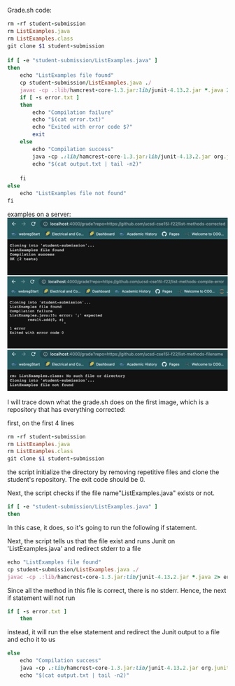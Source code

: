 Grade.sh code:
```ruby
rm -rf student-submission
rm ListExamples.java
rm ListExamples.class
git clone $1 student-submission

if [ -e "student-submission/ListExamples.java" ]
then
	echo "ListExamples file found"
	cp student-submission/ListExamples.java ./
	javac -cp .:lib/hamcrest-core-1.3.jar:lib/junit-4.13.2.jar *.java 2> error.txt
	if [ -s error.txt ]
	then
		echo "Compilation failure"
		echo "$(cat error.txt)"
		echo "Exited with error code $?"
		exit
	else
		echo "Compilation success"
		java -cp .:lib/hamcrest-core-1.3.jar:lib/junit-4.13.2.jar org.junit.runner.JUnitCore TestListExamples > output.txt
		echo "$(cat output.txt | tail -n2)"

	fi
else
	echo "ListExamples file not found"
fi
```
examples on a server:
![image](1.png)
![image](2.png)
![image](3.png)

I will trace down what the grade.sh does on the first image, which is a repository that has everything corrected:

first, on the first 4 lines
```ruby
rm -rf student-submission
rm ListExamples.java
rm ListExamples.class
git clone $1 student-submission
```
the script initialize the directory by removing repetitive files and clone the student's repository. The exit code should be 0.

Next, the script checks if the file name"ListExamples.java" exists or not. 
```ruby
if [ -e "student-submission/ListExamples.java" ]
then
```
In this case, it does, so it's going to run the following if statement.

Next, the script tells us that the file exist and runs Junit on 'ListExamples.java' and redirect stderr to a file
```ruby
echo "ListExamples file found"
cp student-submission/ListExamples.java ./
javac -cp .:lib/hamcrest-core-1.3.jar:lib/junit-4.13.2.jar *.java 2> error.txt
```
Since all the method in this file is correct, there is no stderr. Hence, the next if statement will not run
```ruby
if [ -s error.txt ]
	then
```
instead, it will run the else statement and redirect the Junit output to a file and echo it to us
```ruby
else
	echo "Compilation success"
	java -cp .:lib/hamcrest-core-1.3.jar:lib/junit-4.13.2.jar org.junit.runner.JUnitCore TestListExamples > output.txt
	echo "$(cat output.txt | tail -n2)"
```
